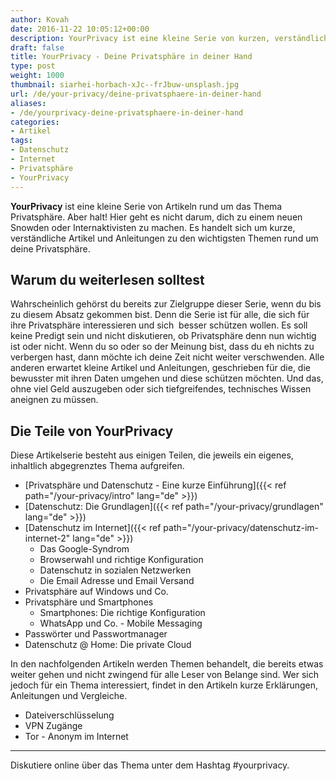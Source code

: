 ```yaml
---
author: Kovah
date: 2016-11-22 10:05:12+00:00
description: YourPrivacy ist eine kleine Serie von kurzen, verständlichen Artikeln und Anleitungen rund um das Thema Privatsphäre und Datenschutz.
draft: false
title: YourPrivacy - Deine Privatsphäre in deiner Hand
type: post
weight: 1000
thumbnail: siarhei-horbach-xJc--frJbuw-unsplash.jpg
url: /de/your-privacy/deine-privatsphaere-in-deiner-hand
aliases:
- /de/yourprivacy-deine-privatsphaere-in-deiner-hand
categories:
- Artikel
tags:
- Datenschutz
- Internet
- Privatsphäre
- YourPrivacy
---
```


**YourPrivacy** ist eine kleine Serie von Artikeln rund um das Thema Privatsphäre. Aber halt! Hier geht es nicht darum, dich zu einem neuen Snowden oder Internaktivisten zu machen. Es handelt sich um kurze, verständliche Artikel und Anleitungen zu den wichtigsten Themen rund um deine Privatsphäre.


## Warum du weiterlesen solltest

Wahrscheinlich gehörst du bereits zur Zielgruppe dieser Serie, wenn du bis zu diesem Absatz gekommen bist. Denn die Serie ist für alle, die sich für ihre Privatsphäre interessieren und sich  besser schützen wollen. Es soll keine Predigt sein und nicht diskutieren, ob Privatsphäre denn nun wichtig ist oder nicht. Wenn du so oder so der Meinung bist, dass du eh nichts zu verbergen hast, dann möchte ich deine Zeit nicht weiter verschwenden. Alle anderen erwartet kleine Artikel und Anleitungen, geschrieben für die, die bewusster mit ihren Daten umgehen und diese schützen möchten. Und das, ohne viel Geld auszugeben oder sich tiefgreifendes, technisches Wissen aneignen zu müssen.


## Die Teile von YourPrivacy

Diese Artikelserie besteht aus einigen Teilen, die jeweils ein eigenes, inhaltlich abgegrenztes Thema aufgreifen.

* [Privatsphäre und Datenschutz - Eine kurze Einführung]({{< ref path="/your-privacy/intro" lang="de" >}})
* [Datenschutz: Die Grundlagen]({{< ref path="/your-privacy/grundlagen" lang="de" >}})
* [Datenschutz im Internet]({{< ref path="/your-privacy/datenschutz-im-internet-2" lang="de" >}})
    * Das Google-Syndrom
    * Browserwahl und richtige Konfiguration
    * Datenschutz in sozialen Netzwerken
    * Die Email Adresse und Email Versand
* Privatsphäre auf Windows und Co.
* Privatsphäre und Smartphones
    * Smartphones: Die richtige Konfiguration
    * WhatsApp und Co. - Mobile Messaging
* Passwörter und Passwortmanager
* Datenschutz @ Home: Die private Cloud

In den nachfolgenden Artikeln werden Themen behandelt, die bereits etwas weiter gehen und nicht zwingend für alle Leser von Belange sind. Wer sich jedoch für ein Thema interessiert, findet in den Artikeln kurze Erklärungen, Anleitungen und Vergleiche.

* Dateiverschlüsselung
* VPN Zugänge
* Tor - Anonym im Internet


---

Diskutiere online über das Thema unter dem Hashtag #yourprivacy.
